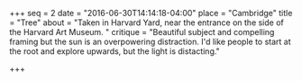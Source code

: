 +++
seq = 2
date = "2016-06-30T14:14:18-04:00"
place = "Cambridge"
title = "Tree"
about = "Taken in Harvard Yard, near the entrance on the side of the Harvard Art Museum. "
critique = "Beautiful subject and compelling framing but the sun is an overpowering distraction. I'd like people to start at the root and explore upwards, but the light is distacting."

+++

